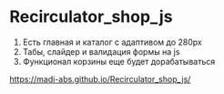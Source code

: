 # Recirculator_shop_js
1. Есть главная и каталог с адаптивом до 280px
2. Табы, слайдер и валидация формы на js
3. Функционал корзины еще будет дорабатываться

https://madi-abs.github.io/Recirculator_shop_js/
